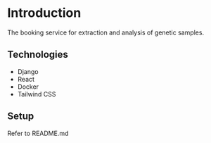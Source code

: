 # Introduction
The booking service for extraction and analysis of genetic samples.

## Technologies

- Django
- React
- Docker
- Tailwind CSS

## Setup
Refer to README.md
